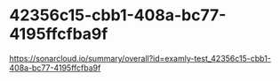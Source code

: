 # 42356c15-cbb1-408a-bc77-4195ffcfba9f
https://sonarcloud.io/summary/overall?id=examly-test_42356c15-cbb1-408a-bc77-4195ffcfba9f
